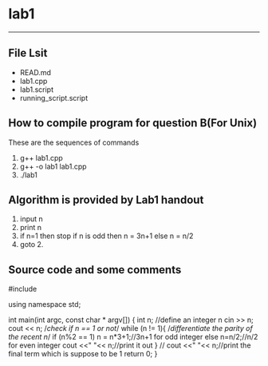 # lab1
----------

File Lsit
-----------
* READ.md
* lab1.cpp
* lab1.script
* running_script.script

How to compile program for question B(For Unix)
---------------
These are the sequences of commands
1. g++ lab1.cpp
2. g++ -o lab1 lab1.cpp
3. ./lab1

Algorithm is provided by Lab1 handout
-------------
1. input n
2. print n 
3. if n=1 then stop 
    if n is odd then n = 3n+1
    else n = n/2 
4. goto 2.

Source code and some comments
----------
#include <iostream>

using namespace std;

int main(int argc, const char * argv[]) {
    int n; //define an integer n
    cin >> n;
    cout << n;
    /*check if n == 1 or not*/
    while (n != 1){
        /*differentiate the parity of the recent n*/
        if (n%2 == 1)
            n = n*3+1;//3n+1 for odd integer
        else
            n=n/2;//n/2 for even integer
        cout <<" "<< n;//print it out
    }
//    cout <<" "<< n;//print the final term which is suppose to be 1
    return 0;
}
